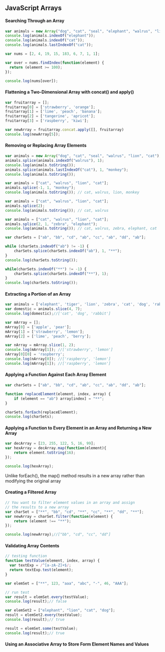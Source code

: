 ## JavaScript Arrays
#### Searching Through an Array
```Javascript
var animals = new Array("dog", "cat", "seal", "elephant", "walrus", "lion", "cat");
console.log(animals.indexOf("elephant"));
console.log(animals.indexOf("cat"));
console.log(animals.lastIndexOf("cat"));

var nums = [2, 4, 19, 15, 183, 6, 7, 1, 1];

var over = nums.findIndex(function(element) {
  return (element >= 100);
});

console.log(nums[over]);
```
#### Flattening a Two-Dimensional Array with concat() and apply()
```JavaScript
var fruitarray = [];
fruitarray[0] = ['strawberry', 'orange'];
fruitarray[1] = ['lime', 'peach', 'banana'];
fruitarray[2] = ['tangerine', 'apricot'];
fruitarray[3] = ['raspberry', 'kiwi'];

var newArray = fruitarray.concat.apply([], fruitarray)
console.log(newArray[5]);
```
#### Removing or Replacing Array Elements
```JavaScript
var animals = new Array("dog", "cat", "seal", "walrus", "lion", "cat");
animals.splice(animals.indexOf("walrus"), 1);
console.log(animals.toString());
animals.splice(animals.lastIndexOf("cat"), 1, "monkey");
console.log(animals.toString());
```
```JavaScript
var animals = ["cat", "walrus", "lion", "cat"];
animals.splice(-1, 1, "monkey");
console.log(animals.toString()); // cat, walrus, lion, monkey

var animals = ["cat", "walrus", "lion", "cat"];
animals.splice(2);
console.log(animals.toString()); // cat, walrus

var animals = ["cat", "walrus", "lion", "cat"];
animals.splice(2, 1, "zebra", "elephant");
console.log(animals.toString()); // cat, walrus, zebra, elephant, cat
```
```JavaScript
var charSets = ["ab", "bb", "cd", "ab", "cc", "ab", "dd", "ab"];

while (charSets.indexOf("ab") != -1) {
    charSets.splice(charSets.indexOf("ab"), 1, "**");
}
console.log(charSets.toString());

while(charSets.indexOf("**") != -1) {
    charSets.splice(charSets.indexOf("**"), 1);
}
console.log(charSets.toString());
```
#### Extracting a Portion of an Array
```JavaScript
var animals = ['elephant', 'tiger', 'lion', 'zebra', 'cat', 'dog', 'rabbit', 'goose'];
var domestic = animals.slice(4, 7);
console.log(domestic);//['cat', 'dog', 'rabbit']
```
```JavaScript
var mArray = [];
mArray[0] = ['apple', 'pear'];
mArray[1] = ['strawberry', 'lemon'];
mArray[2] = ['lime', 'peach', 'berry'];

var nArray = mArray.slice(1, 2);
console.log(mArray[1]); //['strawberry', 'lemon']
nArray[0][0] = 'raspberry';
console.log(nArray[0]); //['raspberry', 'lemon']
console.log(mArray[1]); //['raspberry', 'lemon']
```
#### Applying a Function Against Each Array Element
```JavaScript
var charSets = ["ab", "bb", "cd", "ab", "cc", "ab", "dd", "ab"];

function replaceElement(element, index, array) {
    if (element == "ab") array[index] = "**";
}

charSets.forEach(replaceElement);
console.log(charSets);
```
#### Applying a Function to Every Element in an Array and Returning a New Array
```JavaScript
var decArray = [23, 255, 122, 5, 16, 99];
var hexArray = decArray.map(function(element){
    return element.toString(16);
});

console.log(hexArray);
```
Unlike forEach(), the map() method results in a new array rather than modifying the original array
#### Creating a Filtered Array
```JavaScript
// You want to filter element values in an array and assign
// the results to a new array
var charSet = ["**", "bb", "cd", "**", "cc", "**", "dd", "**"];
var newArray = charSet.filter(function(element) {
    return (element !== "**");
});

console.log(newArray);//["bb", "cd", "cc", "dd"]
```
#### Validating Array Contents
```JavaScript
// testing function
function testValue(element, index, array) {
  var textExp = /^[a-zA-Z]+$/;
  return textExp.test(element);
}

var elemSet = ["**", 123, "aaa", "abc", "-", 46, "AAA"];

// run test
var result = elemSet.every(testValue);
console.log(result);// false

var elemSet2 = ["elephant", "lion", "cat", "dog"];
result = elemSet2.every(testValue);
console.log(result);// true

result = elemSet.some(testValue);
console.log(result);// true
``` 
#### Using an Associative Array to Store Form Element Names and Values
